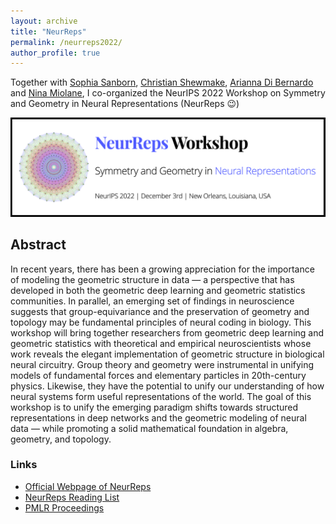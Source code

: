 ```yaml
---
layout: archive
title: "NeurReps"
permalink: /neurreps2022/
author_profile: true
---
```

Together with [Sophia Sanborn](https://www.sophiasanborn.com/), [Christian Shewmake](https://www.christianshewmake.com/), [Arianna Di Bernardo](https://sites.google.com/view/arianna-di-bernardo/home-page) and [Nina Miolane](https://www.ninamiolane.com/), I co-organized the NeurIPS 2022 Workshop on Symmetry and Geometry in Neural Representations (NeurReps 😉)



![](../images/neurreps-banner.png)

## Abstract

In recent years, there has been a growing appreciation for the importance of modeling the geometric structure in data — a perspective that has developed in both the geometric deep learning and geometric statistics communities. In parallel, an emerging set of findings in neuroscience suggests that group-equivariance and the preservation of geometry and topology may be fundamental principles of neural coding in biology.
This workshop will bring together researchers from geometric deep learning and geometric statistics with theoretical and empirical neuroscientists whose work reveals the elegant implementation of geometric structure in biological neural circuitry. Group theory and geometry were instrumental in unifying models of fundamental forces and elementary particles in 20th-century physics. Likewise, they have the potential to unify our understanding of how neural systems form useful representations of the world.
The goal of this workshop is to unify the emerging paradigm shifts towards structured representations in deep networks and the geometric modeling of neural data — while promoting a solid mathematical foundation in algebra, geometry, and topology.

### Links 

* [Official Webpage of NeurReps](https://www.neurreps.org)
* [NeurReps Reading List](https://github.com/neurreps/reading-list/)
* [PMLR Proceedings](https://proceedings.mlr.press/v197/)
